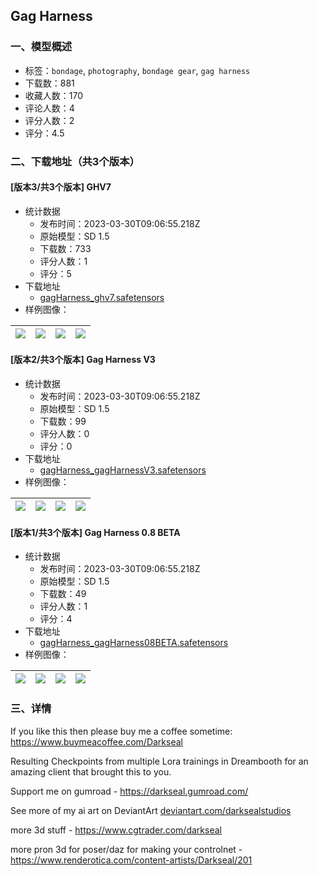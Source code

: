 ## Gag Harness
### 一、模型概述

- 标签：`bondage`, `photography`, `bondage gear`, `gag harness`
- 下载数：881
- 收藏人数：170
- 评论人数：4
- 评分人数：2
- 评分：4.5

### 二、下载地址（共3个版本）

#### [版本3/共3个版本] GHV7

- 统计数据
  - 发布时间：2023-03-30T09:06:55.218Z
  - 原始模型：SD 1.5
  - 下载数：733
  - 评分人数：1
  - 评分：5
- 下载地址
  - [gagHarness_ghv7.safetensors](https://civitai.com/api/download/models/23319)
- 样例图像：

| <img src="https://image.civitai.com/xG1nkqKTMzGDvpLrqFT7WA/fcb25c90-f20a-4e3c-4576-5dec9f606d00/width=450/253306.jpeg" /> | <img src="https://image.civitai.com/xG1nkqKTMzGDvpLrqFT7WA/373a6e83-7054-4c35-62a5-1c1a739af200/width=450/252950.jpeg" /> | <img src="https://image.civitai.com/xG1nkqKTMzGDvpLrqFT7WA/f2070def-e0b9-40be-1ca9-dfc9ef300b00/width=450/252949.jpeg" /> | <img src="https://image.civitai.com/xG1nkqKTMzGDvpLrqFT7WA/d9c00c34-40d1-4f38-c6da-960a7697a300/width=450/252948.jpeg" /> |
| ---- | ---- | ---- | ---- |

#### [版本2/共3个版本] Gag Harness V3

- 统计数据
  - 发布时间：2023-03-30T09:06:55.218Z
  - 原始模型：SD 1.5
  - 下载数：99
  - 评分人数：0
  - 评分：0
- 下载地址
  - [gagHarness_gagHarnessV3.safetensors](https://civitai.com/api/download/models/23314)
- 样例图像：

| <img src="https://image.civitai.com/xG1nkqKTMzGDvpLrqFT7WA/0fb5b85d-f5dd-4d2d-6c4d-ef4ddd5e5000/width=450/252892.jpeg" /> | <img src="https://image.civitai.com/xG1nkqKTMzGDvpLrqFT7WA/7ab1daf0-22e1-477c-55e3-975da62b5c00/width=450/252891.jpeg" /> | <img src="https://image.civitai.com/xG1nkqKTMzGDvpLrqFT7WA/f99153be-e885-4983-dee3-a371d2218300/width=450/252890.jpeg" /> | <img src="https://image.civitai.com/xG1nkqKTMzGDvpLrqFT7WA/b4da06ae-a615-40af-330a-c0072b709e00/width=450/252889.jpeg" /> |
| ---- | ---- | ---- | ---- |

#### [版本1/共3个版本] Gag Harness 0.8 BETA

- 统计数据
  - 发布时间：2023-03-30T09:06:55.218Z
  - 原始模型：SD 1.5
  - 下载数：49
  - 评分人数：1
  - 评分：4
- 下载地址
  - [gagHarness_gagHarness08BETA.safetensors](https://civitai.com/api/download/models/23303)
- 样例图像：

| <img src="https://image.civitai.com/xG1nkqKTMzGDvpLrqFT7WA/b49f2870-0bd8-4e2b-b7da-915e8da02400/width=450/252700.jpeg" /> | <img src="https://image.civitai.com/xG1nkqKTMzGDvpLrqFT7WA/44d00be8-b68b-475a-ddf2-ada2595af500/width=450/252704.jpeg" /> | <img src="https://image.civitai.com/xG1nkqKTMzGDvpLrqFT7WA/3731a9c7-da6c-4ecc-76e5-63caa35c5100/width=450/252703.jpeg" /> | <img src="https://image.civitai.com/xG1nkqKTMzGDvpLrqFT7WA/692a468a-e306-499a-37de-151f3d038800/width=450/252702.jpeg" /> |
| ---- | ---- | ---- | ---- |


### 三、详情
<p>If you like this then please buy me a coffee sometime: <a target="_blank" rel="ugc" href="https://www.buymeacoffee.com/Darkseal">https://www.buymeacoffee.com/Darkseal</a> </p><p>Resulting Checkpoints from multiple Lora trainings in Dreambooth for an amazing client that brought this to you. </p><p>Support me on gumroad - <a target="_blank" rel="ugc" href="https://darkseal.gumroad.com/">https://darkseal.gumroad.com/</a></p><p>See more of my ai art on DeviantArt <a target="_blank" rel="ugc" href="http://deviantart.com/darksealstudios">deviantart.com/darksealstudios</a></p><p>more 3d stuff - <a target="_blank" rel="ugc" href="https://www.cgtrader.com/darkseal">https://www.cgtrader.com/darkseal</a></p><p>more pron 3d for poser/daz for making your controlnet - <a target="_blank" rel="ugc" href="https://www.renderotica.com/content-artists/Darkseal/201">https://www.renderotica.com/content-artists/Darkseal/201</a></p>